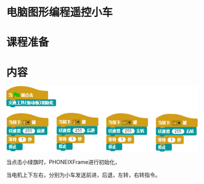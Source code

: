 # 电脑图形编程遥控小车

# 课程准备

# 内容

![](/assets/vehicle.png)

当点击小绿旗时，PHONEIXFrame进行初始化，

当电机上下左右，分别为小车发送前进，后退，左转，右转指令。

